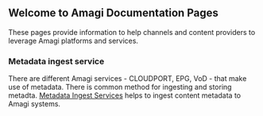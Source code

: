 ## Welcome to Amagi Documentation Pages

These pages provide information to help channels and content providers to leverage Amagi platforms and services.

### Metadata ingest service

There are different Amagi services - CLOUDPORT, EPG, VoD - that make use of metadata. There is common method for ingesting and storing metadta. [Metadata Ingest Services](https://vinod-amagi.github.io/amgdoc/metadata/) helps to ingest content metadata to Amagi systems. 
